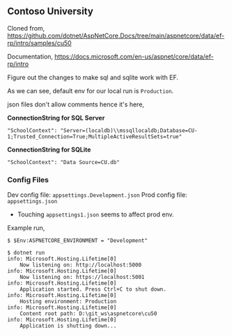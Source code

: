 ##  Contoso University
Cloned from,
https://github.com/dotnet/AspNetCore.Docs/tree/main/aspnetcore/data/ef-rp/intro/samples/cu50

Documentation,
https://docs.microsoft.com/en-us/aspnet/core/data/ef-rp/intro

Figure out the changes to make sql and sqlite work with EF.

As we can see, default env for our local run is `Production`.

json files don't allow comments hence it's here,

**ConnectionString for SQL Server**

    "SchoolContext": "Server=(localdb)\\mssqllocaldb;Database=CU-1;Trusted_Connection=True;MultipleActiveResultSets=true"

**ConnectionString for SQLite**

    "SchoolContext": "Data Source=CU.db"

### Config Files
Dev config file: `appsettings.Development.json`
Prod config file: `appsettings.json`
- Touching `appsettings1.json` seems to affect prod env.

Example run,

    $ $Env:ASPNETCORE_ENVIRONMENT = "Development"

    $ dotnet run
    info: Microsoft.Hosting.Lifetime[0]
        Now listening on: http://localhost:5000
    info: Microsoft.Hosting.Lifetime[0]
        Now listening on: https://localhost:5001
    info: Microsoft.Hosting.Lifetime[0]
        Application started. Press Ctrl+C to shut down.
    info: Microsoft.Hosting.Lifetime[0]
        Hosting environment: Production
    info: Microsoft.Hosting.Lifetime[0]
        Content root path: D:\git_ws\aspnetcore\cu50
    info: Microsoft.Hosting.Lifetime[0]
        Application is shutting down...
